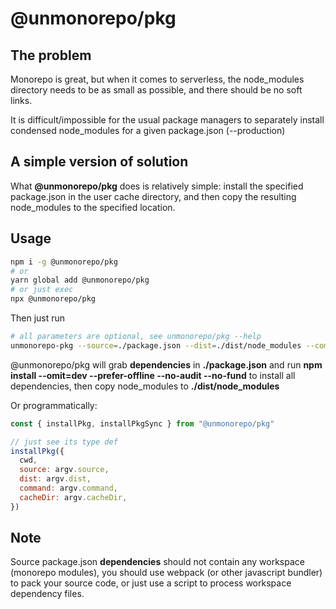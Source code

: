 # @unmonorepo/pkg


## The problem

Monorepo is great, but when it comes to serverless, the node_modules directory needs to be as small as possible, and there should be no soft links.

It is difficult/impossible for the usual package managers to separately install condensed node_modules for a given package.json (--production)

## A simple version of solution

What **@unmonorepo/pkg** does is relatively simple: install the specified package.json in the user cache directory, and then copy the resulting node_modules to the specified location.

## Usage

```bash
npm i -g @unmonorepo/pkg
# or
yarn global add @unmonorepo/pkg
# or just exec
npx @unmonorepo/pkg
```

Then just run

```bash
# all parameters are optional, see unmonorepo/pkg --help
unmonorepo-pkg --source=./package.json --dist=./dist/node_modules --command="npm install --omit=dev --prefer-offline --no-audit --no-fund"
```

@unmonorepo/pkg will grab **dependencies** in **./package.json** and run **npm install --omit=dev --prefer-offline --no-audit --no-fund** to install all dependencies, then copy node_modules to **./dist/node_modules**

Or programmatically:

```js
const { installPkg, installPkgSync } from "@unmonorepo/pkg"

// just see its type def
installPkg({
  cwd,
  source: argv.source,
  dist: argv.dist,
  command: argv.command,
  cacheDir: argv.cacheDir,
})
```

## Note

Source package.json **dependencies** should not contain any workspace (monorepo modules), you should use webpack (or other javascript bundler) to pack your source code, or just use a script to process workspace dependency files.

